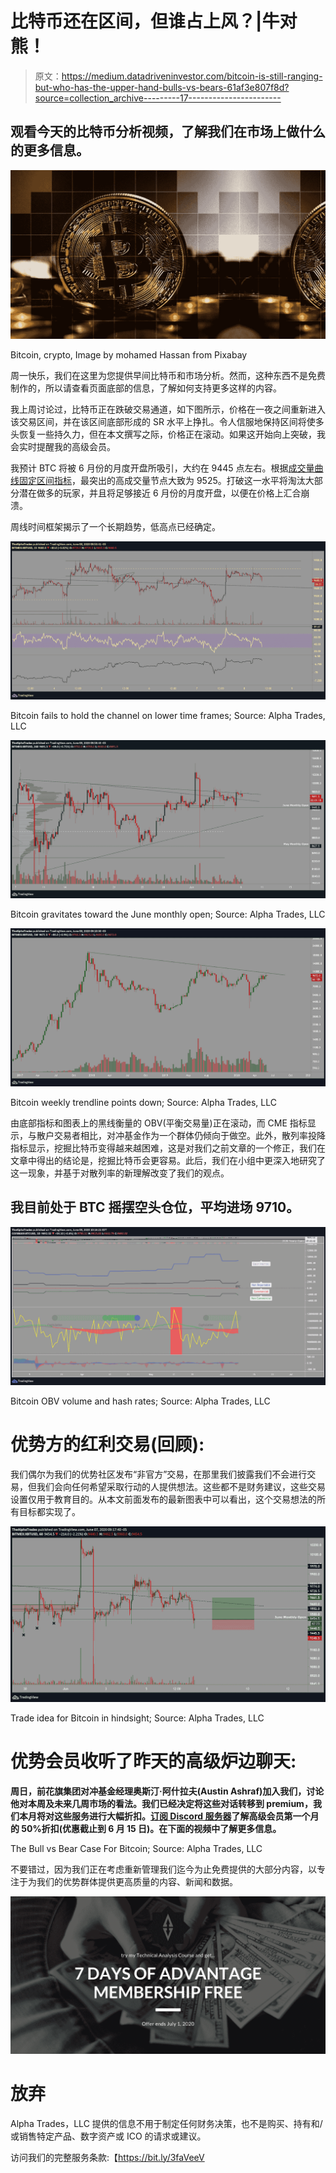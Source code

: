 # 比特币还在区间，但谁占上风？|牛对熊！

> 原文：<https://medium.datadriveninvestor.com/bitcoin-is-still-ranging-but-who-has-the-upper-hand-bulls-vs-bears-61af3e807f8d?source=collection_archive---------17----------------------->

## 观看今天的比特币分析视频，了解我们在市场上做什么的更多信息。

![](img/730ab98bfba28e8364bcb50ac874a391.png)

Bitcoin, crypto, Image by mohamed Hassan from Pixabay

周一快乐，我们在这里为您提供早间比特币和市场分析。然而，这种东西不是免费制作的，所以请查看页面底部的信息，了解如何支持更多这样的内容。

我上周讨论过，比特币正在跌破交易通道，如下图所示，价格在一夜之间重新进入该交易区间，并在该区间底部形成的 SR 水平上挣扎。令人信服地保持区间将使多头恢复一些持久力，但在本文撰写之际，价格正在滚动。如果这开始向上突破，我会实时提醒我的高级会员。

我预计 BTC 将被 6 月份的月度开盘所吸引，大约在 9445 点左右。根据[成交量曲线固定区间指标](https://medium.com/@globalprimeforex/how-to-interpret-volume-profile-structures-in-the-forex-market-f28f0b5efd62)，最突出的高成交量节点大致为 9525。打破这一水平将淘汰大部分潜在做多的玩家，并且将足够接近 6 月份的月度开盘，以便在价格上汇合崩溃。

周线时间框架揭示了一个长期趋势，低高点已经确定。

![](img/02cd68dab94383a33478335ee7234f7c.png)

Bitcoin fails to hold the channel on lower time frames; Source: Alpha Trades, LLC

![](img/2fc9148fc379d3e00dbef1857f5e509a.png)

Bitcoin gravitates toward the June monthly open; Source: Alpha Trades, LLC

![](img/bef222065e7b1acabc63cf1c2fbf98e6.png)

Bitcoin weekly trendline points down; Source: Alpha Trades, LLC

由底部指标和图表上的黑线衡量的 OBV(平衡交易量)正在滚动，而 CME 指标显示，与散户交易者相比，对冲基金作为一个群体仍倾向于做空。此外，散列率投降指标显示，挖掘比特币变得越来越困难，这是对我们之前文章的一个修正，我们在文章中得出的结论是，挖掘比特币会更容易。此后，我们在小组中更深入地研究了这一现象，并基于对散列率的新理解改变了我们的观点。

## **我目前处于 BTC 摇摆空头仓位，平均进场 9710。**

![](img/1388e34e5ceea7003b9d09273622bd8a.png)

Bitcoin OBV volume and hash rates; Source: Alpha Trades, LLC

# 优势方的红利交易(回顾):

我们偶尔为我们的优势社区发布“非官方”交易，在那里我们披露我们不会进行交易，但我们会向任何希望采取行动的人提供想法。这些都不是财务建议，这些交易设置仅用于教育目的。从本文前面发布的最新图表中可以看出，这个交易想法的所有目标都实现了。

![](img/a444bee2a5af48b238563e90cd830671.png)

Trade idea for Bitcoin in hindsight; Source: Alpha Trades, LLC

# 优势会员收听了昨天的高级炉边聊天:

**周日，前花旗集团对冲基金经理奥斯汀·阿什拉夫(Austin Ashraf)加入我们，讨论他对本周及未来几周市场的看法。我们已经决定将这些对话转移到 premium，我们本月将对这些服务进行大幅折扣。[订阅 Discord 服务器](https://bit.ly/2KJ1oor)了解高级会员第一个月的 50%折扣(优惠截止到 6 月 15 日)。在下面的视频中了解更多信息。**

The Bull vs Bear Case For Bitcoin; Source: Alpha Trades, LLC

不要错过，因为我们正在考虑重新管理我们迄今为止免费提供的大部分内容，以专注于为我们的优势群体提供更高质量的内容、新闻和数据。

![](img/7c48bd9303f10189c80a5b002e872918.png)

# 放弃

Alpha Trades，LLC 提供的信息不用于制定任何财务决策，也不是购买、持有和/或销售特定产品、数字资产或 ICO 的请求或建议。

访问我们的完整服务条款:【https://bit.ly/3faVeeV 